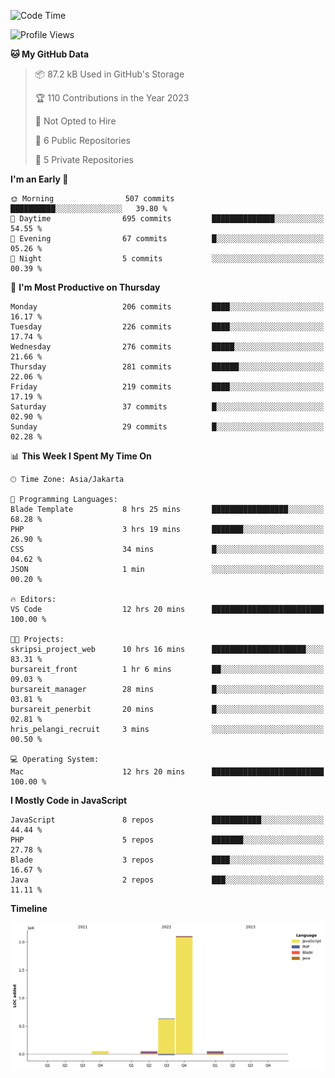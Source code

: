 <!--START_SECTION:waka-->
![Code Time](http://img.shields.io/badge/Code%20Time-35%20hrs%202%20mins-blue)

![Profile Views](http://img.shields.io/badge/Profile%20Views-0-blue)

**🐱 My GitHub Data** 

> 📦 87.2 kB Used in GitHub's Storage 
 > 
> 🏆 110 Contributions in the Year 2023
 > 
> 🚫 Not Opted to Hire
 > 
> 📜 6 Public Repositories 
 > 
> 🔑 5 Private Repositories 
 > 
**I'm an Early 🐤** 

```text
🌞 Morning                507 commits         ██████████░░░░░░░░░░░░░░░   39.80 % 
🌆 Daytime                695 commits         ██████████████░░░░░░░░░░░   54.55 % 
🌃 Evening                67 commits          █░░░░░░░░░░░░░░░░░░░░░░░░   05.26 % 
🌙 Night                  5 commits           ░░░░░░░░░░░░░░░░░░░░░░░░░   00.39 % 
```
📅 **I'm Most Productive on Thursday** 

```text
Monday                   206 commits         ████░░░░░░░░░░░░░░░░░░░░░   16.17 % 
Tuesday                  226 commits         ████░░░░░░░░░░░░░░░░░░░░░   17.74 % 
Wednesday                276 commits         █████░░░░░░░░░░░░░░░░░░░░   21.66 % 
Thursday                 281 commits         ██████░░░░░░░░░░░░░░░░░░░   22.06 % 
Friday                   219 commits         ████░░░░░░░░░░░░░░░░░░░░░   17.19 % 
Saturday                 37 commits          █░░░░░░░░░░░░░░░░░░░░░░░░   02.90 % 
Sunday                   29 commits          █░░░░░░░░░░░░░░░░░░░░░░░░   02.28 % 
```


📊 **This Week I Spent My Time On** 

```text
🕑︎ Time Zone: Asia/Jakarta

💬 Programming Languages: 
Blade Template           8 hrs 25 mins       █████████████████░░░░░░░░   68.28 % 
PHP                      3 hrs 19 mins       ███████░░░░░░░░░░░░░░░░░░   26.90 % 
CSS                      34 mins             █░░░░░░░░░░░░░░░░░░░░░░░░   04.62 % 
JSON                     1 min               ░░░░░░░░░░░░░░░░░░░░░░░░░   00.20 % 

🔥 Editors: 
VS Code                  12 hrs 20 mins      █████████████████████████   100.00 % 

🐱‍💻 Projects: 
skripsi_project_web      10 hrs 16 mins      █████████████████████░░░░   83.31 % 
bursareit_front          1 hr 6 mins         ██░░░░░░░░░░░░░░░░░░░░░░░   09.03 % 
bursareit_manager        28 mins             █░░░░░░░░░░░░░░░░░░░░░░░░   03.81 % 
bursareit_penerbit       20 mins             █░░░░░░░░░░░░░░░░░░░░░░░░   02.81 % 
hris_pelangi_recruit     3 mins              ░░░░░░░░░░░░░░░░░░░░░░░░░   00.50 % 

💻 Operating System: 
Mac                      12 hrs 20 mins      █████████████████████████   100.00 % 
```

**I Mostly Code in JavaScript** 

```text
JavaScript               8 repos             ███████████░░░░░░░░░░░░░░   44.44 % 
PHP                      5 repos             ███████░░░░░░░░░░░░░░░░░░   27.78 % 
Blade                    3 repos             ████░░░░░░░░░░░░░░░░░░░░░   16.67 % 
Java                     2 repos             ███░░░░░░░░░░░░░░░░░░░░░░   11.11 % 
```



**Timeline**

![Lines of Code chart](https://raw.githubusercontent.com/brstreet2/brstreet2/main/assets/bar_graph.png)


<!--END_SECTION:waka-->
